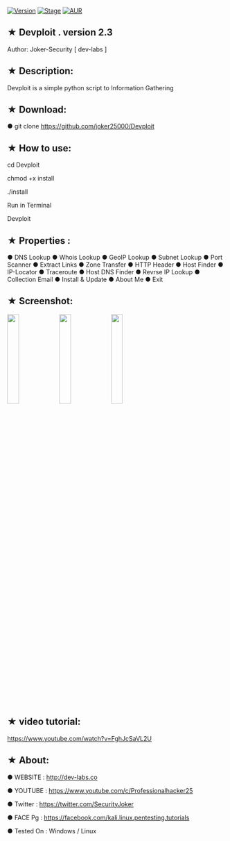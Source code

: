 [![Version](https://img.shields.io/badge/Devploit-v2.3-brightgreen.svg?maxAge=259200)]()
[![Stage](https://img.shields.io/badge/Release-Stable-brightgreen.svg)]()
[![AUR](https://img.shields.io/aur/license/yaourt.svg)]()
## ★ Devploit . version 2.3

   Author: Joker-Security [ dev-labs ]

## ★ Description:

Devploit is a simple python script to Information Gathering 

## ★ Download:

● git clone https://github.com/joker25000/Devploit

## ★ How to use:

cd Devploit

chmod +x install

./install

Run in Terminal 

Devploit

## ★ Properties :

● DNS Lookup 
● Whois Lookup
● GeoIP Lookup
● Subnet Lookup
● Port Scanner
● Extract Links 
● Zone Transfer
● HTTP Header
● Host Finder
● IP-Locator
● Traceroute
● Host DNS Finder
● Revrse IP Lookup
● Collection Email
● Install & Update
● About Me 
● Exit

## ★ Screenshot:

<img src="https://i.imgur.com/k0XG34B.png" width="23%"></img> <img src="https://i.imgur.com/vvgOEw1.png" width="23%"></img> <img src="https://i.imgur.com/B3rOz5B.png" width="23%"></img> 

##  ★ video tutorial: 

https://www.youtube.com/watch?v=FghJcSaVL2U

## ★ About:

● WEBSITE : http://dev-labs.co

● YOUTUBE : https://www.youtube.com/c/Professionalhacker25

● Twitter : https://twitter.com/SecurityJoker

● FACE Pg : https://facebook.com/kali.linux.pentesting.tutorials

● Tested On : Windows / Linux

